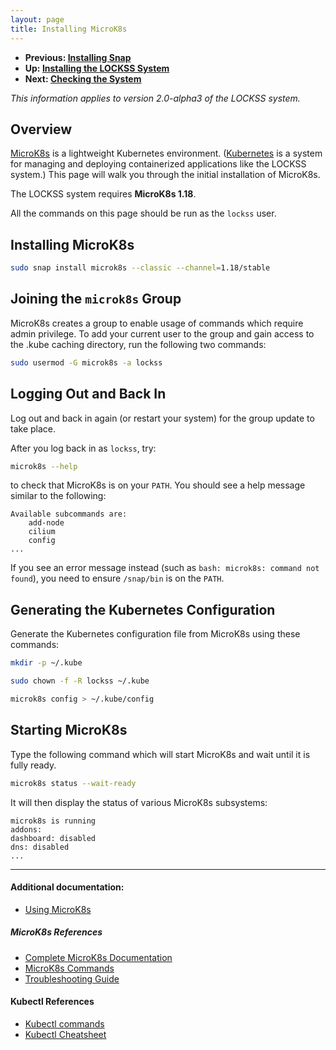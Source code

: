 ```yaml
---
layout: page
title: Installing MicroK8s
---
```


*   **Previous: [Installing Snap](snap)**
*   **Up: [Installing the LOCKSS System](.)**
*   **Next: [Checking the System](check-sys)**

*This information applies to version 2.0-alpha3 of the LOCKSS system.*

## Overview

[MicroK8s](https://microk8s.io/) is a lightweight Kubernetes environment. ([Kubernetes](https://kubernetes.io/) is a system for managing and deploying containerized applications like the LOCKSS system.) This page will walk you through the initial installation of MicroK8s.

The LOCKSS system requires **MicroK8s 1.18**.

All the commands on this page should be run as the `lockss` user.

## Installing MicroK8s

```bash
sudo snap install microk8s --classic --channel=1.18/stable
```

## Joining the `microk8s` Group

MicroK8s creates a group to enable usage of commands which require admin privilege. To add your current user to the group and gain access to the .kube caching directory, run the following two commands:

```bash
sudo usermod -G microk8s -a lockss
```

## Logging Out and Back In

Log out and back in again (or restart your system) for the group update to take place.

After you log back in as `lockss`, try:

```bash
microk8s --help
```

to check that MicroK8s is on your `PATH`. You should see a help message similar to the following:

```text
Available subcommands are:
	add-node
	cilium
	config
...
```

If you see an error message instead (such as `bash: microk8s: command not found`), you need to ensure `/snap/bin` is on the `PATH`.

## Generating the Kubernetes Configuration

Generate the Kubernetes configuration file from MicroK8s using these commands:

```bash
mkdir -p ~/.kube

sudo chown -f -R lockss ~/.kube

microk8s config > ~/.kube/config
```

## Starting MicroK8s

Type the following command which will start MicroK8s and wait until it is fully ready.

```bash
microk8s status --wait-ready
```

It will then display the status of various MicroK8s subsystems:

```text
microk8s is running
addons:
dashboard: disabled
dns: disabled
...
```

----

#### Additional documentation:

*   [Using MicroK8s](../appendix/using-microk8s)

##### MicroK8s References

*   [Complete MicroK8s Documentation](https://microk8s.io/docs)
*   [MicroK8s Commands](https://microk8s.io/docs/commands) 
*   [Troubleshooting Guide](https://microk8s.io/docs/troubleshooting)

#### Kubectl References

*   [Kubectl commands](https://kubernetes.io/docs/reference/generated/kubectl/kubectl-commands)
*   [Kubectl Cheatsheet](https://kubernetes.io/docs/reference/kubectl/cheatsheet/)
